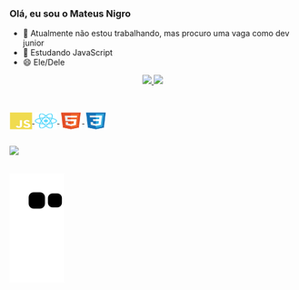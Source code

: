 ### Olá, eu sou o Mateus Nigro


- 🔭 Atualmente não estou trabalhando, mas procuro uma vaga como dev junior
- 🌱 Estudando JavaScript
- 😄 Ele/Dele

<div align="center">
  <a href="https://github.com/MateusNi">
  <img height="180em" src="https://github-readme-stats.vercel.app/api?username=MateusNi&show_icons=true&theme=gotham&include_all_commits=true&count_private=true"/>
  <img height="180em" src="https://github-readme-stats.vercel.app/api/top-langs/?username=MateusNi&layout=compact&langs_count=7&theme=gotham"/>
</div>
  
   ##
  
<div style="display: inline_block"><br>
  <img align="center" alt="Teus-Js" height="30" width="40" src="https://raw.githubusercontent.com/devicons/devicon/master/icons/javascript/javascript-plain.svg">
  <img align="center" alt="Teus-React" height="30" width="40" src="https://raw.githubusercontent.com/devicons/devicon/master/icons/react/react-original.svg">
  <img align="center" alt="Teus-HTML" height="30" width="40" src="https://raw.githubusercontent.com/devicons/devicon/master/icons/html5/html5-original.svg">
  <img align="center" alt="Teus-CSS" height="30" width="40" src="https://raw.githubusercontent.com/devicons/devicon/master/icons/css3/css3-original.svg">
</div>

  ##
  
  <div>
    <a href="https://www.linkedin.com/in/mateus-nigro-" target="_blank"><img src="https://img.shields.io/badge/-LinkedIn-%230077B5?style=for-the-badge&logo=linkedin&logoColor=white" target="_blank"></a> 
  </div>
  
  ##
  
  ![Snake animation](https://github.com/MateusNi/MateusNi/blob/output/github-contribution-grid-snake.svg)
